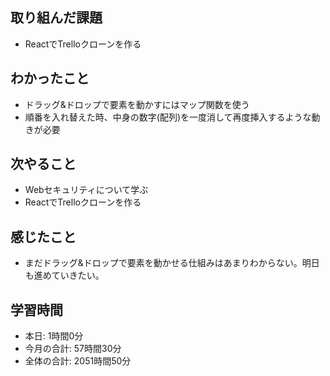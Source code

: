 ## 取り組んだ課題
- ReactでTrelloクローンを作る
## わかったこと
- ドラッグ&ドロップで要素を動かすにはマップ関数を使う
- 順番を入れ替えた時、中身の数字(配列)を一度消して再度挿入するような動きが必要
## 次やること
- Webセキュリティについて学ぶ
- ReactでTrelloクローンを作る
## 感じたこと
- まだドラッグ&ドロップで要素を動かせる仕組みはあまりわからない。明日も進めていきたい。
## 学習時間
- 本日: 1時間0分
- 今月の合計: 57時間30分
- 全体の合計: 2051時間50分
